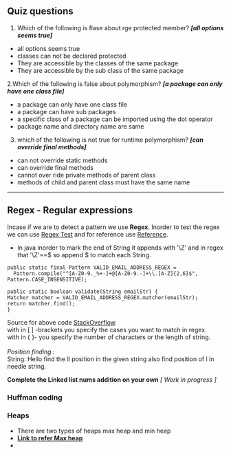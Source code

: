 ## Quiz questions
1. Which of the following is flase about rge protected member? _**[all options seems true]**_
- all options seems true
- classes can not be declared protected
- They are accessible by the classes of the same package
- They are accessible by the sub class of the same package 

2.Which of the following is false about polymorphism? _**[a package can only have one class file]**_
- a package can only have one class file 
- a package can have sub packages
- a specific class of a package can be imported using the dot operator
- package name and directory name are same

3. which of the following is not true for runtime polymorphism? _**[can override final methods]**_
- can not override static methods
- can override final methods
- cannot over ride private methods of parent class
- methods of child and parent class must have the same name 

---
## Regex - Regular expressions

Incase if we are to detect a pattern we use **Regex**.
Inorder to test the regex we can use [Regex Test](https://regexr.com/) and for reference use [Reference](https://www.javatpoint.com/java-regex).
- In java inorder to mark the end of String it appends with '\Z' and in regex that '\Z'==$ so append $ to match each String. 
```
public static final Pattern VALID_EMAIL_ADDRESS_REGEX =
  Pattern.compile("^[A-Z0-9._%+-]+@[A-Z0-9.-]+\\.[A-Z]{2,6}$", Pattern.CASE_INSENSITIVE);

public static boolean validate(String emailStr) {
Matcher matcher = VALID_EMAIL_ADDRESS_REGEX.matcher(emailStr);
return matcher.find();
}
```
Source for above code [StackOverflow](https://stackoverflow.com/questions/8204680/java-regex-email).<br>
with in  [ ] -brackets you specify the cases you want to match in regex. <br>
with in { }- you specify the number of characters or the length of string.
<br>
<br>
 _Position finding :_ <br>
String: Hello find the ll position in the given string also find position of l in needle string.

**Complete the Linked list nums addition on your own** _[ Work in progress ]_
<br>
### Huffman coding
### Heaps
- There are two types of heaps max heap and min heap
- **[Link to refer Max heap](https://www.gatevidyalay.com/tag/heap-data-structure-ppt/)**
- 
